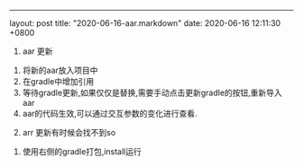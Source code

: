 ---
layout: post
title:  "2020-06-16-aar.markdown"
date:   2020-06-16 12:11:30 +0800

1. aar 更新
1) 将新的aar放入项目中
2) 在gradle中增加引用
3) 等待gradle更新,如果仅仅是替换,需要手动点击更新gradle的按钮,重新导入aar
4) aar的代码生效,可以通过交互参数的变化进行查看.

2. arr 更新有时候会找不到so
1) 使用右侧的gradle打包,install运行






